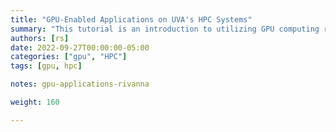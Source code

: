 ```yaml
---
title: "GPU-Enabled Applications on UVA's HPC Systems"
summary: "This tutorial is an introduction to utilizing GPU computing resources on UVA's HPC systems."
authors: [rs]
date: 2022-09-27T00:00:00-05:00
categories: ["gpu", "HPC"]
tags: [gpu, hpc]

notes: gpu-applications-rivanna

weight: 160

---
```


